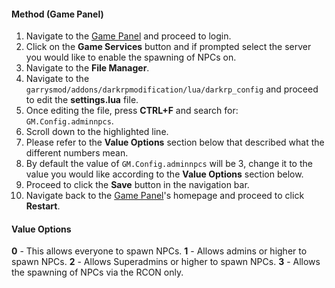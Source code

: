 #### 

#### Method (Game Panel)
1. Navigate to the [Game Panel](https://gamepanel.hexanenetworks.com) and proceed to login.
2. Click on the **Game Services** button and if prompted select the server you would like to enable the spawning of NPCs on.
3. Navigate to the **File Manager**.
4. Navigate to the ``garrysmod/addons/darkrpmodification/lua/darkrp_config`` and proceed to edit the **settings.lua** file.
5. Once editing the file, press **CTRL+F** and search for: ``GM.Config.adminnpcs``.
6. Scroll down to the highlighted line.
7. Please refer to the **Value Options** section below that described what the different numbers mean.
8. By default the value of ``GM.Config.adminnpcs`` will be 3, change it to the value you would like according to the **Value Options** section below.
9. Proceed to click the **Save** button in the navigation bar.
10. Navigate back to the [Game Panel](https://gamepanel.hexanenetworks.com)'s homepage and proceed to click **Restart**.

#### Value Options
**0** - This allows everyone to spawn NPCs.
**1** - Allows admins or higher to spawn NPCs.
**2** - Allows Superadmins or higher to spawn NPCs.
**3** - Allows the spawning of NPCs via the RCON only.